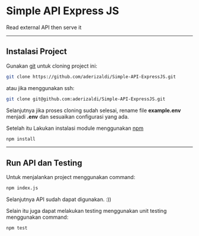 # Simple API Express JS

Read external API then serve it

---

## Instalasi Project

Gunakan [git](https://git-scm.com/) untuk cloning project ini:

```bash
git clone https://github.com/aderizaldi/Simple-API-ExpressJS.git
```

atau jika menggunakan ssh:

```bash
git clone git@github.com:aderizaldi/Simple-API-ExpressJS.git
```

Selanjutnya jika proses cloning sudah selesai, rename file **example.env** menjadi **.env** dan sesuaikan configurasi yang ada.

Setelah itu Lakukan instalasi module menggunakan [npm](https://www.npmjs.com/)

```bash
npm install
```

---

## Run API dan Testing

Untuk menjalankan project menggunakan command:

```bash
npm index.js
```

Selanjutnya API sudah dapat digunakan. :))

Selain itu juga dapat melakukan testing menggunakan unit testing menggunakan command:

```bash
npm test
```
